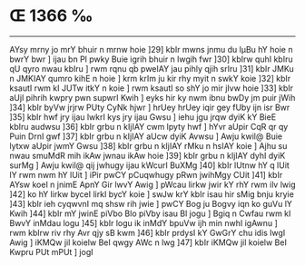 # Œ 1366 ‰
---
AYsy mrny jo mrY bhuir n mrnw hoie ]29] kbIr mwns jnmu du lµBu hY hoie
n bwrY bwr ] ijau bn Pl pwky Buie igrih bhuir n lwgih fwr ]30]
kbIrw quhI kbIru qU qyro nwau kbIru ] rwm rqnu qb pweIAY jau pihly
qjih srIru ]31] kbIr JMKu n JMKIAY qumro kihE n hoie ] krm krIm ju
kir rhy myit n swkY koie ]32] kbIr ksautI rwm kI JUTw itkY n koie ]
rwm ksautI so shY jo mir jIvw hoie ]33] kbIr aUjl pihrih kwpry pwn
supwrI Kwih ] eyks hir ky nwm ibnu bwDy jm puir jWih ]34] kbIr byVw
jrjrw PUty CyNk hjwr ] hrUey hrUey iqir gey fUby ijn isr Bwr ]35]
kbIr hwf jry ijau lwkrI kys jry ijau Gwsu ] iehu jgu jrqw dyiK kY
BieE kbIru audwsu ]36] kbIr grbu n kIjIAY cwm lpyty hwf ] hYvr
aUpir CqR qr qy Puin DrnI gwf ]37] kbIr grbu n kIjIAY aUcw dyiK
Avwsu ] Awju kwil@ Buie lytxw aUpir jwmY Gwsu ]38] kbIr grbu n
kIjIAY rMku n hsIAY koie ] Ajhu su nwau smuMdR mih ikAw jwnau ikAw hoie
]39] kbIr grbu n kIjIAY dyhI dyiK surMg ] Awju kwil@ qij jwhugy ijau
kWcurI BuXMg ]40] kbIr lUtnw hY q lUit lY rwm nwm hY lUit ] iPir pwCY
pCuqwhugy pRwn jwihMgy CUit ]41] kbIr AYsw koeI n jnimE ApnY Gir
lwvY Awig ] pWcau lirkw jwir kY rhY rwm ilv lwig ]42] ko hY lirkw
byceI lirkI bycY koie ] swJw krY kbIr isau hir sMig bnju kryie ]43]
kbIr ieh cyqwvnI mq shsw rih jwie ] pwCY Bog ju Bogvy iqn ko guVu lY
Kwih ]44] kbIr mY jwinE piVbo Blo piVby isau Bl jogu ] Bgiq n
Cwfau rwm kI BwvY inMdau logu ]45] kbIr logu ik inMdY bpuVw ijh min
nwhI igAwnu ] rwm kbIrw riv rhy Avr qjy sB kwm ]46] kbIr prdysI
kY GwGrY chu idis lwgI Awig ] iKMQw jil koielw BeI qwgy AWc n lwg
]47] kbIr iKMQw jil koielw BeI Kwpru PUt mPUt ] jogI
####
